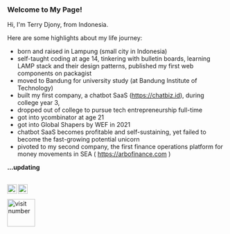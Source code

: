 ### Welcome to My Page!
  
Hi, I'm Terry Djony, from Indonesia.  

Here are some highlights about my life journey: 
- born and raised in Lampung (small city in Indonesia)
- self-taught coding at age 14, tinkering with bulletin boards, learning LAMP stack and their design patterns, published my first web components on packagist
- moved to Bandung for university study (at Bandung Institute of Technology)
- built my first company, a chatbot SaaS (https://chatbiz.id), during college year 3, 
- dropped out of college to pursue tech entrepreneurship full-time
- got into ycombinator at age 21
- got into Global Shapers by WEF in 2021
- chatbot SaaS becomes profitable and self-sustaining, yet failed to become the fast-growing potential unicorn
- pivoted to my second company, the first finance operations platform for money movements in SEA ( https://arbofinance.com )

**...updating**



<br />
<a href="https://twitter.com/Terry_Djony">
  <img align="left" alt="Terry Djony | Twitter" width="22px" src="https://raw.githubusercontent.com/peterthehan/peterthehan/master/assets/twitter.svg" />
</a>
<a href="https://www.linkedin.com/in/terry-djony-tech-entrepreneur/">
  <img align="left" alt="Terry Djony | LinkedIn" width="22px" src="https://raw.githubusercontent.com/peterthehan/peterthehan/master/assets/linkedin.svg" />
</a>
<br />
<br />
<img align="left" alt="visit number" width="64px" src="https://visitor-badge.glitch.me/badge?page_id=terryds" />
